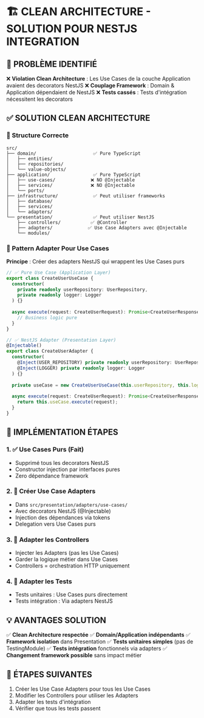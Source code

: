 # 🏗️ CLEAN ARCHITECTURE - SOLUTION POUR NESTJS INTEGRATION

## 🎯 PROBLÈME IDENTIFIÉ

❌ **Violation Clean Architecture** : Les Use Cases de la couche Application avaient des decorators NestJS
❌ **Couplage Framework** : Domain & Application dépendaient de NestJS
❌ **Tests cassés** : Tests d'intégration nécessitent les decorators

## ✅ SOLUTION CLEAN ARCHITECTURE

### 📁 Structure Correcte

```
src/
├── domain/                     ✅ Pure TypeScript
│   ├── entities/
│   ├── repositories/
│   └── value-objects/
├── application/                ✅ Pure TypeScript  
│   ├── use-cases/             ❌ NO @Injectable
│   ├── services/              ❌ NO @Injectable
│   └── ports/
├── infrastructure/             ✅ Peut utiliser frameworks
│   ├── database/
│   ├── services/
│   └── adapters/
└── presentation/               ✅ Peut utiliser NestJS
    ├── controllers/           ✅ @Controller
    ├── adapters/             ✅ Use Case Adapters avec @Injectable
    └── modules/
```

### 🔌 Pattern Adapter Pour Use Cases

**Principe** : Créer des adapters NestJS qui wrappent les Use Cases purs

```typescript
// ✅ Pure Use Case (Application Layer)
export class CreateUserUseCase {
  constructor(
    private readonly userRepository: UserRepository,
    private readonly logger: Logger
  ) {}
  
  async execute(request: CreateUserRequest): Promise<CreateUserResponse> {
    // Business logic pure
  }
}

// ✅ NestJS Adapter (Presentation Layer) 
@Injectable()
export class CreateUserAdapter {
  constructor(
    @Inject(USER_REPOSITORY) private readonly userRepository: UserRepository,
    @Inject(LOGGER) private readonly logger: Logger
  ) {}
  
  private useCase = new CreateUserUseCase(this.userRepository, this.logger);
  
  async execute(request: CreateUserRequest): Promise<CreateUserResponse> {
    return this.useCase.execute(request);
  }
}
```

## 🔧 IMPLÉMENTATION ÉTAPES

### 1. ✅ Use Cases Purs (Fait)
- Supprimé tous les decorators NestJS
- Constructor injection par interfaces pures
- Zero dépendance framework

### 2. 🔄 Créer Use Case Adapters
- Dans `src/presentation/adapters/use-cases/`
- Avec decorators NestJS (@Injectable)
- Injection des dépendances via tokens
- Delegation vers Use Cases purs

### 3. 🔄 Adapter les Controllers
- Injecter les Adapters (pas les Use Cases)
- Garder la logique métier dans Use Cases
- Controllers = orchestration HTTP uniquement

### 4. 🔄 Adapter les Tests
- Tests unitaires : Use Cases purs directement
- Tests intégration : Via adapters NestJS

## 💡 AVANTAGES SOLUTION

✅ **Clean Architecture respectée**
✅ **Domain/Application indépendants**
✅ **Framework isolation** dans Presentation
✅ **Tests unitaires simples** (pas de TestingModule)
✅ **Tests intégration** fonctionnels via adapters
✅ **Changement framework possible** sans impact métier

## 🚨 ÉTAPES SUIVANTES

1. Créer les Use Case Adapters pour tous les Use Cases
2. Modifier les Controllers pour utiliser les Adapters
3. Adapter les tests d'intégration
4. Vérifier que tous les tests passent
